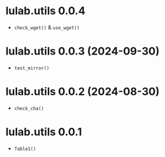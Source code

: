 # lulab.utils 0.0.4

+ `check_wget()` & `use_wget()`

# lulab.utils 0.0.3 (2024-09-30)

+ `test_mirror()`

# lulab.utils 0.0.2 (2024-08-30)

+ `check_cha()`

# lulab.utils 0.0.1

+ `Table1()`
